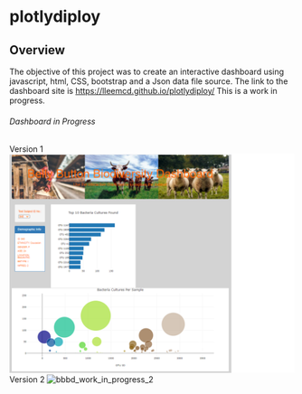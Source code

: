 # plotlydiploy
## Overview
The objective of this project was to create an interactive dashboard using javascript, html, CSS, bootstrap and a Json data file source. 
The link to the dashboard site is https://lleemcd.github.io/plotlydiploy/
This is a work in progress.

###### Dashboard in Progress 
Version 1
![bbbd_work_in_progress](https://github.com/LleeMcD/plotlydiploy/blob/main/static/images/bbbd_work_in_progress.png)
Version 2
![bbbd_work_in_progress_2]()

